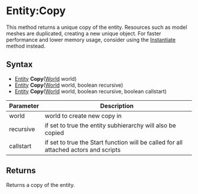 # Entity:Copy

This method returns a unique copy of the entity. Resources such as model meshes are duplicated, creating a new unique object. For faster performance and lower memory usage, consider using the [Instantiate](Entity_Instantiate.md) method instead.

## Syntax

- [Entity](Entity.md) **Copy**([World](World.md) world)
- [Entity](Entity.md) **Copy**([World](World.md) world, boolean recursive)
- [Entity](Entity.md) **Copy**([World](World.md) world, boolean recursive, boolean callstart)

| Parameter | Description |
| --- | --- |
| world | world to create new copy in | 
| recursive | if set to true the entity subhierarchy will also be copied |
| callstart | if set to true the Start function will be called for all attached actors and scripts |

## Returns

Returns a copy of the entity.
